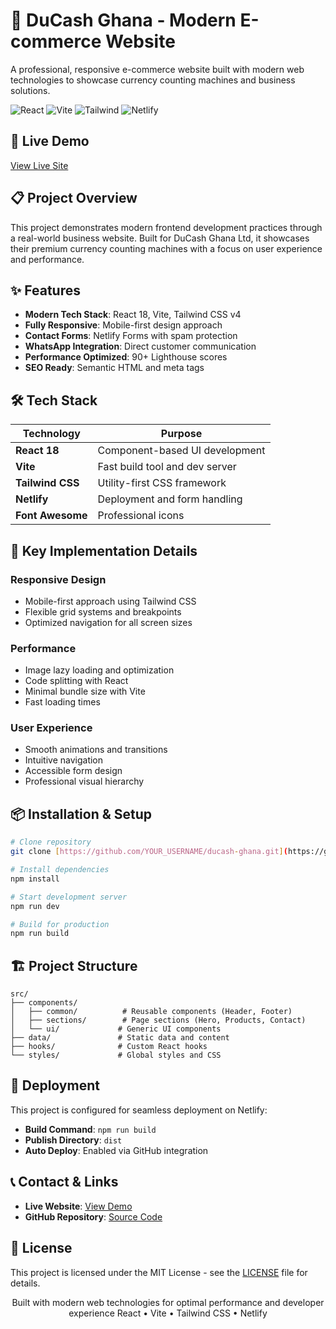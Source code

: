 # 🏦 DuCash Ghana - Modern E-commerce Website

A professional, responsive e-commerce website built with modern web technologies to showcase currency counting machines and business solutions.

![React](https://img.shields.io/badge/React-18.2.0-blue)
![Vite](https://img.shields.io/badge/Vite-5.0.0-purple)
![Tailwind](https://img.shields.io/badge/Tailwind_CSS-4.0.0-cyan)
![Netlify](https://img.shields.io/badge/Deployed_on-Netlify-green)

## 🚀 Live Demo

[View Live Site](https://ducash-ghana-ecommerce.netlify.app/)

## 📋 Project Overview

This project demonstrates modern frontend development practices through a real-world business website. Built for DuCash Ghana Ltd, it showcases their premium currency counting machines with a focus on user experience and performance.

## ✨ Features

- **Modern Tech Stack**: React 18, Vite, Tailwind CSS v4
- **Fully Responsive**: Mobile-first design approach
- **Contact Forms**: Netlify Forms with spam protection
- **WhatsApp Integration**: Direct customer communication
- **Performance Optimized**: 90+ Lighthouse scores
- **SEO Ready**: Semantic HTML and meta tags

## 🛠️ Tech Stack

| Technology | Purpose |
|------------|---------|
| **React 18** | Component-based UI development |
| **Vite** | Fast build tool and dev server |
| **Tailwind CSS** | Utility-first CSS framework |
| **Netlify** | Deployment and form handling |
| **Font Awesome** | Professional icons |

## 🎨 Key Implementation Details

### Responsive Design
- Mobile-first approach using Tailwind CSS
- Flexible grid systems and breakpoints
- Optimized navigation for all screen sizes

### Performance
- Image lazy loading and optimization
- Code splitting with React
- Minimal bundle size with Vite
- Fast loading times

### User Experience
- Smooth animations and transitions
- Intuitive navigation
- Accessible form design
- Professional visual hierarchy

## 📦 Installation & Setup

```bash
# Clone repository
git clone [https://github.com/YOUR_USERNAME/ducash-ghana.git](https://github.com/YOUR_USERNAME/ducash-ghana.git)

# Install dependencies
npm install

# Start development server
npm run dev

# Build for production
npm run build

```

## 🏗️ Project Structure

```text
src/
├── components/
│   ├── common/          # Reusable components (Header, Footer)
│   ├── sections/        # Page sections (Hero, Products, Contact)
│   └── ui/             # Generic UI components
├── data/               # Static data and content
├── hooks/              # Custom React hooks
└── styles/             # Global styles and CSS

```

## 🚀 Deployment

This project is configured for seamless deployment on Netlify:
* **Build Command**: `npm run build`
* **Publish Directory**: `dist`
* **Auto Deploy**: Enabled via GitHub integration

## 📞 Contact & Links

* **Live Website**: [View Demo](https://ducash-ghana-ecommerce.netlify.app/)
* **GitHub Repository**: [Source Code](https://github.com/Leospe24/ducash-ghana)


## 📄 License

This project is licensed under the MIT License - see the [LICENSE](LICENSE) file for details.

<div align="center">
Built with modern web technologies for optimal performance and developer experience
React • Vite • Tailwind CSS • Netlify
</div>
